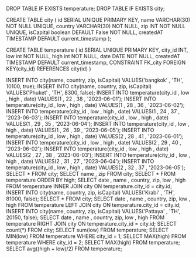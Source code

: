 DROP TABLE IF EXISTS temperature;
DROP TABLE IF EXISTS city;

CREATE TABLE city (
	id SERIAL UNIQUE PRIMARY KEY,
	name VARCHAR(30) NOT NULL UNIQUE,
	country VARCHAR(30)  NOT NULL,
	zip INT  NOT NULL UNIQUE,
	isCapital boolean DEFAULT False NOT NULL,
	createdAT TIMESTAMP DEFAULT current_timestamp
);

CREATE TABLE temperature (
	id SERIAL UNIQUE PRIMARY KEY,
	city_id INT,
	low int NOT NULL,
	high int NOT NULL,
	date DATE NOT NULL,
	createdAT TIMESTAMP DEFAULT current_timestamp,
	CONSTRAINT FK_city
		FOREIGN KEY(city_id)
		REFERENCES city(id)
)

INSERT INTO city(name, country, zip, isCapital) VALUES('bangkok' , 'TH', 10100, true); 
INSERT INTO city(name, country, zip, isCapital) VALUES('Phuket' , 'TH', 8300, false);
INSERT INTO temperature(city_id , low , high , date) VALUES(1 , 22 , 38 , '2023-06-01');
INSERT INTO temperature(city_id , low , high , date) VALUES(1 , 28 , 36 , '2023-06-02');
INSERT INTO temperature(city_id , low , high , date) VALUES(1 , 24 , 37 , '2023-06-03');
INSERT INTO temperature(city_id , low , high , date) VALUES(1 , 29 , 35 , '2023-06-04');
INSERT INTO temperature(city_id , low , high , date) VALUES(1 , 26 , 39 , '2023-06-05');
INSERT INTO temperature(city_id , low , high , date) VALUES(2 , 28 , 41 , '2023-06-01');
INSERT INTO temperature(city_id , low , high , date) VALUES(2 , 29 , 40 , '2023-06-02');
INSERT INTO temperature(city_id , low , high , date) VALUES(2 , 27 , 38 , '2023-06-03');
INSERT INTO temperature(city_id , low , high , date) VALUES(2 , 31 , 27 , '2023-06-04');
INSERT INTO temperature(city_id , low , high , date) VALUES(2 , 32 , 37 , '2023-06-05');
SELECT * FROM city;
SELECT name , zip FROM city;
SELECT * FROM temperature ORDER BY high;
SELECT date , name , country, zip, low , high  FROM temperature INNER JOIN city ON temperature.city_id = city.id;
INSERT INTO city(name, country, zip, isCapital) VALUES('Krabi' , 'TH', 81000, false);
SELECT * FROM city;
SELECT date , name , country, zip, low , high  FROM temperature LEFT JOIN city ON temperature.city_id = city.id;
INSERT INTO city(name, country, zip, isCapital) VALUES('Pattaya' , 'TH', 20150, false);
SELECT date , name , country, zip, low , high  FROM temperature RIGHT JOIN city ON temperature.city_id = city.id;
SELECT count(*) FROM city;
SELECT sum(low) FROM temperature;
SELECT MIN(low) FROM temperature WHERE city_id = 1;
SELECT MAX(high) FROM temperature WHERE city_id = 2;
SELECT MAX(high) FROM temperature;
SELECT avg((high + low)/2) FROM temperature;